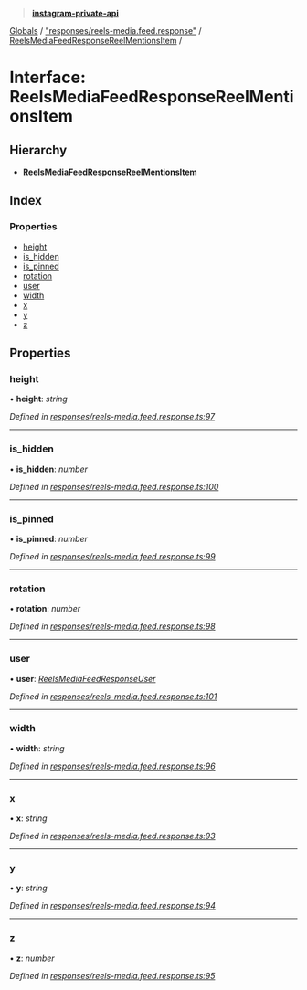 > **[instagram-private-api](../README.md)**

[Globals](../globals.md) / ["responses/reels-media.feed.response"](../modules/_responses_reels_media_feed_response_.md) / [ReelsMediaFeedResponseReelMentionsItem](_responses_reels_media_feed_response_.reelsmediafeedresponsereelmentionsitem.md) /

# Interface: ReelsMediaFeedResponseReelMentionsItem

## Hierarchy

* **ReelsMediaFeedResponseReelMentionsItem**

## Index

### Properties

* [height](_responses_reels_media_feed_response_.reelsmediafeedresponsereelmentionsitem.md#height)
* [is_hidden](_responses_reels_media_feed_response_.reelsmediafeedresponsereelmentionsitem.md#is_hidden)
* [is_pinned](_responses_reels_media_feed_response_.reelsmediafeedresponsereelmentionsitem.md#is_pinned)
* [rotation](_responses_reels_media_feed_response_.reelsmediafeedresponsereelmentionsitem.md#rotation)
* [user](_responses_reels_media_feed_response_.reelsmediafeedresponsereelmentionsitem.md#user)
* [width](_responses_reels_media_feed_response_.reelsmediafeedresponsereelmentionsitem.md#width)
* [x](_responses_reels_media_feed_response_.reelsmediafeedresponsereelmentionsitem.md#x)
* [y](_responses_reels_media_feed_response_.reelsmediafeedresponsereelmentionsitem.md#y)
* [z](_responses_reels_media_feed_response_.reelsmediafeedresponsereelmentionsitem.md#z)

## Properties

###  height

• **height**: *string*

*Defined in [responses/reels-media.feed.response.ts:97](https://github.com/Nerixyz/instagram-private-api/blob/e5037ee/src/responses/reels-media.feed.response.ts#L97)*

___

###  is_hidden

• **is_hidden**: *number*

*Defined in [responses/reels-media.feed.response.ts:100](https://github.com/Nerixyz/instagram-private-api/blob/e5037ee/src/responses/reels-media.feed.response.ts#L100)*

___

###  is_pinned

• **is_pinned**: *number*

*Defined in [responses/reels-media.feed.response.ts:99](https://github.com/Nerixyz/instagram-private-api/blob/e5037ee/src/responses/reels-media.feed.response.ts#L99)*

___

###  rotation

• **rotation**: *number*

*Defined in [responses/reels-media.feed.response.ts:98](https://github.com/Nerixyz/instagram-private-api/blob/e5037ee/src/responses/reels-media.feed.response.ts#L98)*

___

###  user

• **user**: *[ReelsMediaFeedResponseUser](_responses_reels_media_feed_response_.reelsmediafeedresponseuser.md)*

*Defined in [responses/reels-media.feed.response.ts:101](https://github.com/Nerixyz/instagram-private-api/blob/e5037ee/src/responses/reels-media.feed.response.ts#L101)*

___

###  width

• **width**: *string*

*Defined in [responses/reels-media.feed.response.ts:96](https://github.com/Nerixyz/instagram-private-api/blob/e5037ee/src/responses/reels-media.feed.response.ts#L96)*

___

###  x

• **x**: *string*

*Defined in [responses/reels-media.feed.response.ts:93](https://github.com/Nerixyz/instagram-private-api/blob/e5037ee/src/responses/reels-media.feed.response.ts#L93)*

___

###  y

• **y**: *string*

*Defined in [responses/reels-media.feed.response.ts:94](https://github.com/Nerixyz/instagram-private-api/blob/e5037ee/src/responses/reels-media.feed.response.ts#L94)*

___

###  z

• **z**: *number*

*Defined in [responses/reels-media.feed.response.ts:95](https://github.com/Nerixyz/instagram-private-api/blob/e5037ee/src/responses/reels-media.feed.response.ts#L95)*